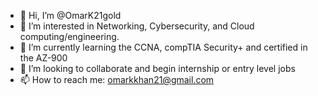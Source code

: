 - 👋 Hi, I’m @OmarK21gold
- 👀 I’m interested in Networking, Cybersecurity, and Cloud computing/engineering.
- 🌱 I’m currently learning the CCNA, compTIA Security+ and certified in the AZ-900
- 💞️ I’m looking to collaborate and begin internship or entry level jobs
- 📫 How to reach me: omarkkhan21@gmail.com

<!---
OmarK21gold/OmarK21gold is a ✨ special ✨ repository because its `README.md` (this file) appears on your GitHub profile.
You can click the Preview link to take a look at your changes.
--->
